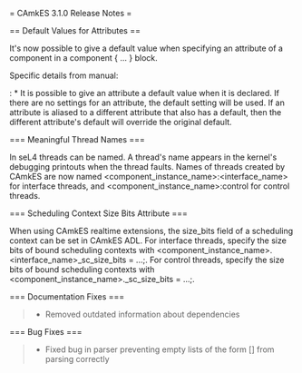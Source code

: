 = CAmkES 3.1.0 Release Notes =

== Default Values for Attributes ==

It's now possible to give a default value when specifying an attribute
of a component in a component { ... } block.

Specific details from manual:

:   \* It is possible to give an attribute a default value when it
    is declared. If there are no settings for an attribute, the default
    setting will be used. If an attribute is aliased to a different
    attribute that also has a default, then the different attribute's
    default will override the original default.

=== Meaningful Thread Names ===

In seL4 threads can be named. A thread's name appears in the kernel's
debugging printouts when the thread faults. Names of threads created by
CAmkES are now named
&lt;component\_instance\_name&gt;:&lt;interface\_name&gt; for interface
threads, and &lt;component\_instance\_name&gt;:control for control
threads.

=== Scheduling Context Size Bits Attribute ===

When using CAmkES realtime extensions, the size\_bits field of a
scheduling context can be set in CAmkES ADL. For interface threads,
specify the size bits of bound scheduling contexts with
&lt;component\_instance\_name&gt;.&lt;interface\_name&gt;\_sc\_size\_bits = ...;.
For control threads, specify the size bits of bound scheduling contexts
with &lt;component\_instance\_name&gt;.\_sc\_size\_bits = ...;.

=== Documentation Fixes ===

> -   Removed outdated information about dependencies

=== Bug Fixes ===

> -   Fixed bug in parser preventing empty lists of the form \[\] from
>     parsing correctly


